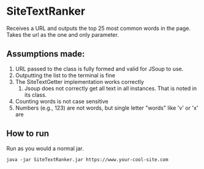 # SiteTextRanker

Receives a URL and outputs the top 25 most common words in the page. Takes the url as the one and only parameter.

## Assumptions made:

1. URL passed to the class is fully formed and valid for JSoup to use.
1. Outputting the list to the terminal is fine
1. The SiteTextGetter implementation works correctly
   1. Jsoup does not correctly get all text in all instances. That is noted in its class.
1. Counting words is not case sensitive
1. Numbers (e.g., 123) are not words, but single letter "words" like 'v' or 'x' are

## How to run

Run as you would a normal jar.

`java -jar SiteTextRanker.jar https://www.your-cool-site.com`